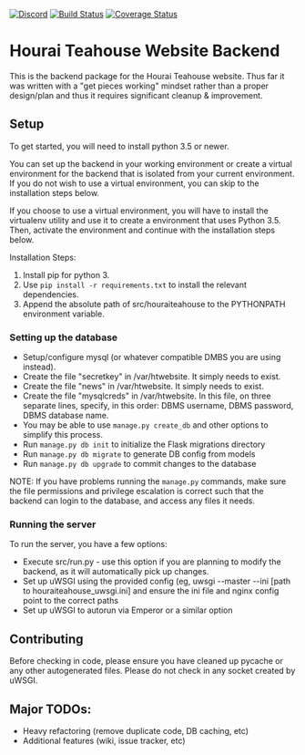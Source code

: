 [![Discord](https://discordapp.com/api/guilds/151219753434742784/widget.png)](https://discord.gg/VuZhs9V)
[![Build Status](https://travis-ci.org/HouraiTeahouse/houraiteahouse.net-backend.svg?branch=master)](https://travis-ci.org/HouraiTeahouse/houraiteahouse.net-backend)
[![Coverage Status](https://coveralls.io/repos/github/HouraiTeahouse/houraiteahouse.net-backend/badge.svg)](https://coveralls.io/github/HouraiTeahouse/houraiteahouse.net-backend)

# Hourai Teahouse Website Backend

This is the backend package for the Hourai Teahouse website.  Thus far it was written with a "get pieces working" mindset rather than a proper design/plan and thus it requires significant cleanup & improvement.

## Setup

To get started, you will need to install python 3.5 or newer.

You can set up the backend in your working environment or create a virtual
environment for the backend that is isolated from your current environment.
If you do not wish to use a virtual environment, you can skip to the
installation steps below.

If you choose to use a virtual environment, you will have to install the
virtualenv utility and use it to create a environment that uses Python 3.5.
Then, activate the environment and continue with the installation steps below.

Installation Steps:
1. Install pip for python 3.
2. Use `pip install -r requirements.txt` to install the relevant dependencies.
3. Append the absolute path of src/houraiteahouse to the PYTHONPATH environment
variable.

### Setting up the database

* Setup/configure mysql (or whatever compatible DMBS you are using instead).
* Create the file "secretkey" in /var/htwebsite. It simply needs to exist. 
* Create the file "news" in /var/htwebsite. It simply needs to exist.
* Create the file "mysqlcreds" in /var/htwebsite. In this file, on three
separate lines, specify, in this order: DBMS username, DBMS password, DBMS
database name.
* You may be able to use `manage.py create_db` and other options to simplify this process.
* Run `manage.py db init` to initialize the Flask migrations directory
* Run `manage.py db migrate` to generate DB config from models
* Run `manage.py db upgrade` to commit changes to the database

NOTE: If you have problems running the `manage.py` commands, make sure the file
permissions and privilege escalation is correct such that the backend can login
to the database, and access any files it needs.

### Running the server

To run the server, you have a few options:

* Execute src/run.py - use this option if you are planning to modify the backend, as it will automatically pick up changes.
* Set up uWSGI using the provided config (eg, uwsgi --master --ini [path to houraiteahouse_uwsgi.ini] and ensure the ini file and nginx config point to the correct paths
* Set up uWSGI to autorun via Emperor or a similar option

## Contributing

Before checking in code, please ensure you have cleaned up pycache or any other autogenerated files.  Please do not check in any socket created by uWSGI.

## Major TODOs:

* Heavy refactoring (remove duplicate code, DB caching, etc)
* Additional features (wiki, issue tracker, etc)
